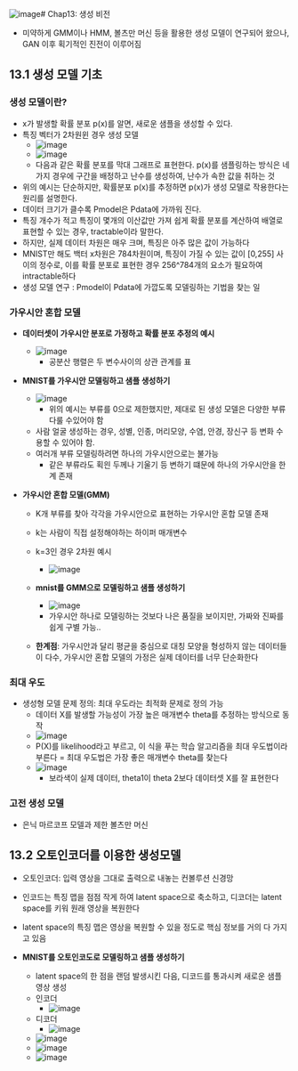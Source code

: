 ![image](https://github.com/user-attachments/assets/6217965b-95d2-4284-b544-b1414a2687f1)# Chap13: 생성 비전
- 미약하게 GMM이나 HMM, 볼츠만 머신 등을 활용한 생성 모델이 연구되어 왔으나, GAN 이후 획기적인 진전이 이루어짐

## 13.1 생성 모델 기초

### 생성 모델이란?
- x가 발생할 확률 분포 p(x)를 알면, 새로운 샘플을 생성할 수 있다.
- 특징 벡터가 2차원윈 경우 생성 모델
  - ![image](https://github.com/user-attachments/assets/c8948474-3860-4dc2-8974-f5668334d765)
  - ![image](https://github.com/user-attachments/assets/9059167c-8473-40c5-891b-25bf8af442ad)
  - 다음과 같은 확률 분포를 막대 그래프로 표현한다. p(x)를 샘플링하는 방식은 네가지 경우에 구간을 배정하고 난수를 생성하여, 난수가 속한 값을 취하는 것
- 위의 예시는 단순하지만, 확률분포 p(x)를 추정하면 p(x)가 생성 모델로 작용한다는 원리를 설명한다.
- 데이터 크기가 클수록 Pmodel은 Pdata에 가까워 진다.
-  특징 개수가 적고 특징이 몇개의 이산값만 가져 쉽게 확률 분포를 계산하여 배열로 표현할 수 있는 경우, tractable이라 말한다.
-  하지만, 실제 데이터 차원은 매우 크며, 특징은 아주 많은 값이 가능하다
  - MNIST만 해도 백터 x차원은 784차원이며, 특징이 가질 수 있는 값이 [0,255] 사이의 정수로, 이를 확률 분포로 표현한 경우 256^784개의 요소가 필요하여 intractable하다
- 생성 모델 연구 : Pmodel이 Pdata에 가깝도록 모델링하는 기법을 찾는 일

### 가우시안 혼합 모델
- **데이터셋이 가우시안 분포로 가정하고 확률 분포 추정의 예시**
  - ![image](https://github.com/user-attachments/assets/bd5ab5e2-e7c8-48f1-bdf2-37a62710d36e)
    - 공분산 행렬은 두 변수사이의 상관 관계를 표

- **MNIST를 가우시안 모델링하고 샘플 생성하기**
  - ![image](https://github.com/user-attachments/assets/0ef6169c-87ee-4f1d-a86c-a24e4141ef1a)
    - 위의 예시는 부류를 0으로 제한했지만, 제대로 된 생성 모델은 다양한 부류 다룰 수있어야 함
  - 사람 얼굴 생성하는 경우, 성별, 인종, 머리모양, 수염, 안경, 장신구 등 변화 수용할 수 있어야 함.
  - 여러개 부류 모델링하려면 하나의 가우시안으로는 불가능
    - 같은 부류라도 획읜 두께나 기울기 등 변하기 떄문에 하나의 가우시안을 한계 존재
      
- **가우시안 혼합 모델(GMM)**
  - K개 부류를 찾아 각각을 가우시안으로 표현하는 가우시안 혼합 모델 존재
  - k는 사람이 직접 설정해야하는 하이퍼 매개변수
  - k=3인 경우 2차원 예시
    - ![image](https://github.com/user-attachments/assets/9afe9cea-0b32-46c9-bdb0-cdd076928cc7)

  - **mnist를 GMM으로 모델링하고 샘플 생성하기**
    - ![image](https://github.com/user-attachments/assets/29e286a8-5e30-4cc2-aa8d-5bf877b0bae2)
    - 가우시안 하나로 모델링하는 것보다 나은 품질을 보이지만, 가짜와 진짜를 쉽게 구별 가능..
  - **한계점**: 가우시안과 달리 평균을 중심으로 대칭 모양을 형성하지 않는 데이터들이 다수, 가우시안 혼합 모델의 가정은 실제 데이터를 너무 단순화한다
 
### 최대 우도
- 생성형 모델 문제 정의: 최대 우도라는 최적화 문제로 정의 가능
  - 데이터 X를 발생할 가능성이 가장 높은 매개변수 theta를 추정하는 방식으로 동작
  - ![image](https://github.com/user-attachments/assets/5ca2cb09-b0e9-4d81-80fe-8106ccb447db)
  - P(X)를 likelihood라고 부르고, 이 식을 푸는 학습 알고리즘을 최대 우도법이라 부른다 = 최대 우도법은 가장 좋은 매개변수 theta를 찾는다
  - ![image](https://github.com/user-attachments/assets/b8e59efe-3772-42ef-ba5d-d574ee95fbdc)
    - 보라색이 실제 데이터, theta1이 theta 2보다 데이터셋 X를 잘 표현한다
  

### 고전 생성 모델
- 은닉 마르코프 모델과 제한 볼츠만 머신

## 13.2 오토인코더를 이용한 생성모델
- 오토인코더: 입력 영상을 그대로 출력으로 내놓는 컨볼루션 신경망
- 인코드는 특징 맵을 점점 작게 하여 latent space으로 축소하고, 디코더는 latent space를 키워 원래 영상을 복원한다
- latent space의 특징 맵은 영상을 복원할 수 있을 정도로 핵심 정보를 거의 다 가지고 있음

- **MNIST를 오토인코도로 모델링하고 샘플 생성하기**
  - latent space의 한 점을 랜덤 발생시킨 다음, 디코드를 통과시켜 새로운 샘플 영상 생성
  - 인코더
    - ![image](https://github.com/user-attachments/assets/d0a73d1b-0125-4713-90dc-dc729ba068f1)
  - 디코더
    - ![image](https://github.com/user-attachments/assets/21088642-02a6-4761-b6ee-f4eda6535fe0)
  - ![image](https://github.com/user-attachments/assets/bc3c4425-11bd-41eb-bf75-103fda556ebc)
  - ![image](https://github.com/user-attachments/assets/2491a6db-2fdb-4102-a533-bf011930b65d)
  - ![image](https://github.com/user-attachments/assets/2df96570-88ac-43cb-a994-11436bf4dc92)


